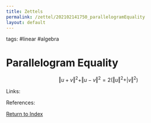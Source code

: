 ```yaml
---
title: Zettels
permalink: /zettel/202102141750_parallelogramEquality
layout: default
---
```

tags: #linear #algebra

# Parallelogram Equality

$$
\Vert u + v \Vert^2 + \Vert u - v \Vert^2 = 2 \big( \Vert u \Vert^2 + \vert v \Vert^2 \big)
$$

Links: 

References: 

[Return to Index](index)